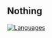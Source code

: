 Nothing
---
[![Languages](https://github-readme-stats.vercel.app/api/top-langs/?username=aelpxy&theme=onedark&hide_border=true)](https://github.com/aelpxy)
